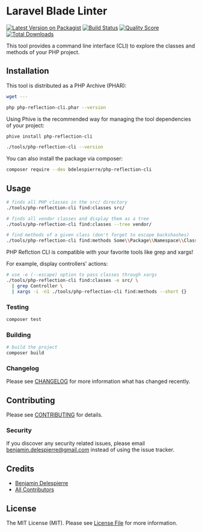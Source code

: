 # Laravel Blade Linter

[![Latest Version on Packagist](https://img.shields.io/packagist/v/bdelespierre/php-reflection-cli.svg?style=flat-square)](https://packagist.org/packages/bdelespierre/php-reflection-cli)
[![Build Status](https://img.shields.io/travis/bdelespierre/php-reflection-cli/master.svg?style=flat-square)](https://travis-ci.org/bdelespierre/php-reflection-cli)
[![Quality Score](https://img.shields.io/scrutinizer/g/bdelespierre/php-reflection-cli.svg?style=flat-square)](https://scrutinizer-ci.com/g/bdelespierre/php-reflection-cli)
[![Total Downloads](https://img.shields.io/packagist/dt/bdelespierre/php-reflection-cli.svg?style=flat-square)](https://packagist.org/packages/bdelespierre/php-reflection-cli)

This tool provides a command line interface (CLI) to explore the classes and methods of your PHP project.

## Installation

This tool is distributed as a PHP Archive (PHAR):

```bash
wget ---

php php-reflection-cli.phar --version
```

Using Phive is the recommended way for managing the tool dependencies of your project:

```bash
phive install php-reflection-cli

./tools/php-reflection-cli --version
```

You can also install the package via composer:

```bash
composer require --dev bdelespierre/php-reflection-cli
```

## Usage

```bash
# finds all PHP classes in the src/ directory
./tools/php-reflection-cli find:classes src/

# finds all vendor classes and display them as a tree
./tools/php-reflection-cli find:classes --tree vendor/

# find methods of a given class (don't forget to escape backshashes)
./tools/php-reflection-cli find:methods Some\\Package\\Namespace\\Class
```

PHP Reflction CLI is compatible with your favorite tools like grep and xargs!

For example, display controllers' actions:

```bash
# use -e (--escape) option to pass classes through xargs
./tools/php-reflection-cli find:classes -e src/ \
  | grep Controller \
  | xargs -i -n1 ./tools/php-reflection-cli find:methods --short {}
```

### Testing

``` bash
composer test
```

### Building

```bash
# build the project
composer build
```

### Changelog

Please see [CHANGELOG](CHANGELOG.md) for more information what has changed recently.

## Contributing

Please see [CONTRIBUTING](CONTRIBUTING.md) for details.

### Security

If you discover any security related issues, please email benjamin.delespierre@gmail.com instead of using the issue tracker.

## Credits

- [Benjamin Delespierre](https://github.com/bdelespierre)
- [All Contributors](../../contributors)

## License

The MIT License (MIT). Please see [License File](LICENSE.md) for more information.
